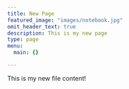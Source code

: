 ```yaml
---
title: New Page
featured_image: "images/notebook.jpg"
omit_header_text: true
description: This is my new page
type: page
menu:
  main: {}

---
```



This is my new file content!

